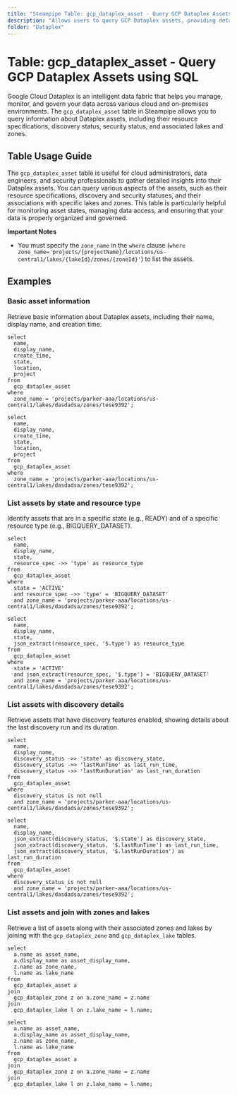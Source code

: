 ```yaml
---
title: "Steampipe Table: gcp_dataplex_asset - Query GCP Dataplex Assets using SQL"
description: "Allows users to query GCP Dataplex assets, providing detailed information on asset configurations, discovery status, and associated resources."
folder: "Dataplex"
---
```


# Table: gcp_dataplex_asset - Query GCP Dataplex Assets using SQL

Google Cloud Dataplex is an intelligent data fabric that helps you manage, monitor, and govern your data across various cloud and on-premises environments. The `gcp_dataplex_asset` table in Steampipe allows you to query information about Dataplex assets, including their resource specifications, discovery status, security status, and associated lakes and zones.

## Table Usage Guide

The `gcp_dataplex_asset` table is useful for cloud administrators, data engineers, and security professionals to gather detailed insights into their Dataplex assets. You can query various aspects of the assets, such as their resource specifications, discovery and security statuses, and their associations with specific lakes and zones. This table is particularly helpful for monitoring asset states, managing data access, and ensuring that your data is properly organized and governed.

**Important Notes**
- You must specify the `zone_name` in the `where` clause (`where zone_name='projects/{projectName}/locations/us-central1/lakes/{lakeId}/zones/{zoneId}'`) to list the assets.

## Examples

### Basic asset information
Retrieve basic information about Dataplex assets, including their name, display name, and creation time.

```sql+postgres
select
  name,
  display_name,
  create_time,
  state,
  location,
  project
from
  gcp_dataplex_asset
where
  zone_name = 'projects/parker-aaa/locations/us-central1/lakes/dasdadsa/zones/tese9392';
```

```sql+sqlite
select
  name,
  display_name,
  create_time,
  state,
  location,
  project
from
  gcp_dataplex_asset
where
  zone_name = 'projects/parker-aaa/locations/us-central1/lakes/dasdadsa/zones/tese9392';
```

### List assets by state and resource type
Identify assets that are in a specific state (e.g., READY) and of a specific resource type (e.g., BIGQUERY_DATASET).

```sql+postgres
select
  name,
  display_name,
  state,
  resource_spec ->> 'type' as resource_type
from
  gcp_dataplex_asset
where
  state = 'ACTIVE'
  and resource_spec ->> 'type' = 'BIGQUERY_DATASET'
  and zone_name = 'projects/parker-aaa/locations/us-central1/lakes/dasdadsa/zones/tese9392';
```

```sql+sqlite
select
  name,
  display_name,
  state,
  json_extract(resource_spec, '$.type') as resource_type
from
  gcp_dataplex_asset
where
  state = 'ACTIVE'
  and json_extract(resource_spec, '$.type') = 'BIGQUERY_DATASET'
  and zone_name = 'projects/parker-aaa/locations/us-central1/lakes/dasdadsa/zones/tese9392';
```

### List assets with discovery details
Retrieve assets that have discovery features enabled, showing details about the last discovery run and its duration.

```sql+postgres
select
  name,
  display_name,
  discovery_status ->> 'state' as discovery_state,
  discovery_status ->> 'lastRunTime' as last_run_time,
  discovery_status ->> 'lastRunDuration' as last_run_duration
from
  gcp_dataplex_asset
where
  discovery_status is not null
  and zone_name = 'projects/parker-aaa/locations/us-central1/lakes/dasdadsa/zones/tese9392';
```

```sql+sqlite
select
  name,
  display_name,
  json_extract(discovery_status, '$.state') as discovery_state,
  json_extract(discovery_status, '$.lastRunTime') as last_run_time,
  json_extract(discovery_status, '$.lastRunDuration') as last_run_duration
from
  gcp_dataplex_asset
where
  discovery_status is not null
  and zone_name = 'projects/parker-aaa/locations/us-central1/lakes/dasdadsa/zones/tese9392';
```

### List assets and join with zones and lakes
Retrieve a list of assets along with their associated zones and lakes by joining with the `gcp_dataplex_zone` and `gcp_dataplex_lake` tables.

```sql+postgres
select
  a.name as asset_name,
  a.display_name as asset_display_name,
  z.name as zone_name,
  l.name as lake_name
from
  gcp_dataplex_asset a
join
  gcp_dataplex_zone z on a.zone_name = z.name
join
  gcp_dataplex_lake l on z.lake_name = l.name;
```

```sql+sqlite
select
  a.name as asset_name,
  a.display_name as asset_display_name,
  z.name as zone_name,
  l.name as lake_name
from
  gcp_dataplex_asset a
join
  gcp_dataplex_zone z on a.zone_name = z.name
join
  gcp_dataplex_lake l on z.lake_name = l.name;
```